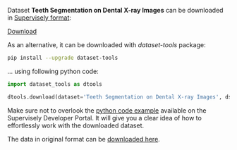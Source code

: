 Dataset **Teeth Segmentation on Dental X-ray Images** can be downloaded in [Supervisely format](https://developer.supervisely.com/api-references/supervisely-annotation-json-format):

 [Download](https://assets.supervisely.com/supervisely-supervisely-assets-public/teams_storage/Z/6/ap/Sx8e4vW4yhWv2DYklm2XmXwsExNc88jYWLzyjZBIhwYlVCNk6qpXmvPoLjnHs9K8fG8lkAS2ICxntmHzbYuFVu0N9WMIknumOUekiApbTpFYKrpYUyyf6kkAmux3.tar)

As an alternative, it can be downloaded with *dataset-tools* package:
``` bash
pip install --upgrade dataset-tools
```

... using following python code:
``` python
import dataset_tools as dtools

dtools.download(dataset='Teeth Segmentation on Dental X-ray Images', dst_dir='~/dataset-ninja/')
```
Make sure not to overlook the [python code example](https://developer.supervisely.com/getting-started/python-sdk-tutorials/iterate-over-a-local-project) available on the Supervisely Developer Portal. It will give you a clear idea of how to effortlessly work with the downloaded dataset.

The data in original format can be [downloaded here](https://www.kaggle.com/datasets/humansintheloop/teeth-segmentation-on-dental-x-ray-images/download?datasetVersionNumber=1).